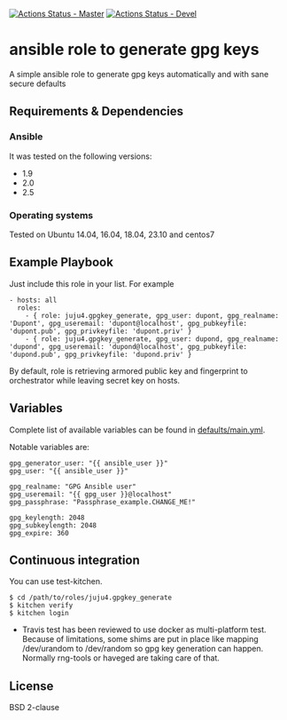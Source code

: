 [![Actions Status - Master](https://github.com/juju4/ansible-gpgkey_generate/workflows/AnsibleCI/badge.svg)](https://github.com/juju4/ansible-gpgkey_generate/actions?query=branch%3Amaster)
[![Actions Status - Devel](https://github.com/juju4/ansible-gpgkey_generate/workflows/AnsibleCI/badge.svg?branch=devel)](https://github.com/juju4/ansible-gpgkey_generate/actions?query=branch%3Adevel)

# ansible role to generate gpg keys

A simple ansible role to generate gpg keys automatically and with sane secure defaults

## Requirements & Dependencies

### Ansible

It was tested on the following versions:

- 1.9
- 2.0
- 2.5

### Operating systems

Tested on Ubuntu 14.04, 16.04, 18.04, 23.10 and centos7

## Example Playbook

Just include this role in your list.
For example

```
- hosts: all
  roles:
    - { role: juju4.gpgkey_generate, gpg_user: dupont, gpg_realname: 'Dupont', gpg_useremail: 'dupont@localhost', gpg_pubkeyfile: 'dupont.pub', gpg_privkeyfile: 'dupont.priv' }
    - { role: juju4.gpgkey_generate, gpg_user: dupond, gpg_realname: 'dupond', gpg_useremail: 'dupond@localhost', gpg_pubkeyfile: 'dupond.pub', gpg_privkeyfile: 'dupond.priv' }
```

By default, role is retrieving armored public key and fingerprint to orchestrator while leaving secret key on hosts.

## Variables

Complete list of available variables can be found in
[defaults/main.yml](defaults/main.yml).

Notable variables are:

```
gpg_generator_user: "{{ ansible_user }}"
gpg_user: "{{ ansible_user }}"

gpg_realname: "GPG Ansible user"
gpg_useremail: "{{ gpg_user }}@localhost"
gpg_passphrase: "Passphrase_example.CHANGE_ME!"

gpg_keylength: 2048
gpg_subkeylength: 2048
gpg_expire: 360
```

## Continuous integration

You can use test-kitchen.

```
$ cd /path/to/roles/juju4.gpgkey_generate
$ kitchen verify
$ kitchen login
```

- Travis test has been reviewed to use docker as multi-platform test.
  Because of limitations, some shims are put in place like mapping /dev/urandom to /dev/random so gpg key generation can happen. Normally rng-tools or haveged are taking care of that.

## License

BSD 2-clause
